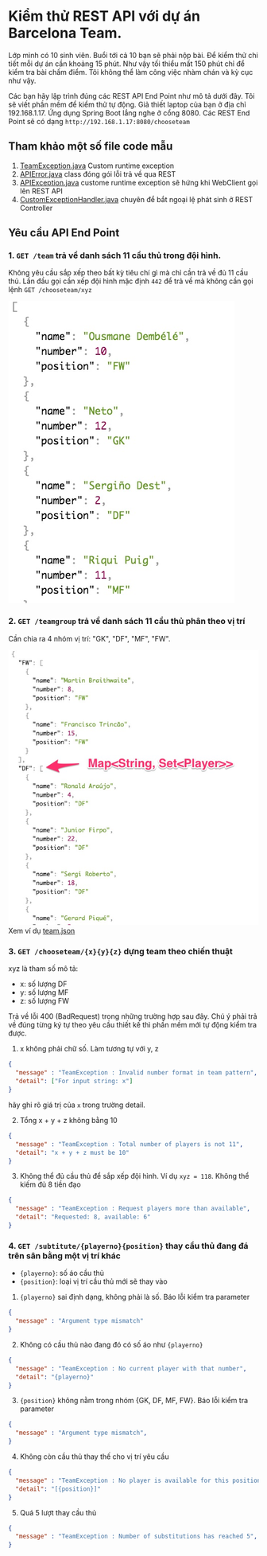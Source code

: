 # Kiểm thử REST API với dự án Barcelona Team.


Lớp mình có 10 sinh viên. Buổi tới cả 10 bạn sẽ phải nộp bài. Để kiểm thử chi tiết mỗi dự án cần khoảng 15 phút. Như vậy tối thiểu mất 150 phút chỉ để kiểm tra bài chấm điểm. Tôi không thể làm công việc nhàm chán và kỳ cục như vậy.


Các bạn hãy lập trình đúng các REST API End Point như mô tả dưới đây. Tôi sẽ viết phần mềm để kiểm thử tự động. Giả thiết laptop của bạn ở địa chỉ 192.168.1.17. Ứng dụng Spring Boot lắng nghe ở cổng 8080. Các REST End Point sẽ có dạng ```http://192.168.1.17:8080/chooseteam```

## Tham khảo một số file code mẫu

1. [TeamException.java](samples/TeamException.java) Custom runtime exception
2. [APIError.java](samples/APIError.java) class đóng gói lỗi trả về qua REST
3. [APIException.java](samples/APIException.java) custome runtime exception sẽ hứng khi WebClient gọi lên REST API
4. [CustomExceptionHandler.java](samples/CustomExceptionHandler.java) chuyên để bắt ngoại lệ phát sinh ở REST Controller

## Yêu cầu API End Point

### 1. ```GET /team``` trả về danh sách 11 cầu thủ trong đội hình.
Không yêu cầu sắp xếp theo bất kỳ tiêu chí gì mà chỉ cần trả về đủ 11 cầu thủ.
Lần đầu gọi cần xếp đội hình mặc định ```442``` để trả về mà không cần gọi lệnh ```GET /chooseteam/xyz```

![](images/choose_team.jpg)


### 2. ```GET /teamgroup``` trả về danh sách 11 cầu thủ phân theo vị trí
Cần chia ra 4 nhóm vị trí: "GK", "DF", "MF", "FW".

![](images/team_group.jpg)
Xem ví dụ [team.json](team.json)


### 3. ```GET /chooseteam/{x}{y}{z}``` dựng team theo chiến thuật
xyz là tham số mô tả:
- x: số lượng DF
- y: số lượng MF
- z: số lượng FW

Trả về lỗi 400 (BadRequest) trong những trường hợp sau đây. Chú ý phải trả về đúng từng ký tự theo yêu cầu thiết kế thì phần mềm mới tự động kiểm tra được.

1. x không phải chữ số. Làm tương tự với y, z
  ```json
  {
    "message" : "TeamException : Invalid number format in team pattern",
    "detail": ["For input string: x"]
  }
  ```
  hãy ghi rõ giá trị của ```x``` trong trường detail.

2. Tổng x + y + z không bằng 10
  ```json
  {
    "message" : "TeamException : Total number of players is not 11",
    "detail": "x + y + z must be 10"
  }
  ```
3. Không thể đủ cầu thủ để sắp xếp đội hình. Ví dụ ```xyz = 118```. Không thể kiếm đủ 8 tiền đạo
  ```json
  {
    "message" : "TeamException : Request players more than available",
    "detail": "Requested: 8, available: 6"
  }
  ```

### 4. ```GET /subtitute/{playerno}{position}``` thay cầu thủ đang đá trên sân bằng một vị trí khác

- ```{playerno}```: số áo cầu thủ
- ```{position}```: loại vị trí cầu thủ mới sẽ thay vào

1. ```{playerno}``` sai định dạng, không phải là số. Báo lỗi kiểm tra parameter
  ```json
  {
    "message" : "Argument type mismatch"
  }
  ```

2. Không có cầu thủ nào đang đó có số áo như ```{playerno}```
  ```json
  {
    "message" : "TeamException : No current player with that number",
    "detail": "{playerno}"
  }
  ```
3. ```{position}``` không nằm trong nhóm {GK, DF, MF, FW}. Báo lỗi kiểm tra parameter
  ```json
  {
    "message" : "Argument type mismatch",
  }
  ```
4. Không còn cầu thủ thay thế cho vị trí yêu cầu
  ```json
  {
    "message" : "TeamException : No player is available for this position",
    "detail": "[{position}]"
  }
  ```
5. Quá 5 lượt thay cầu thủ
  ```json
  {
    "message" : "TeamException : Number of substitutions has reached 5",
  }
  ```


  
